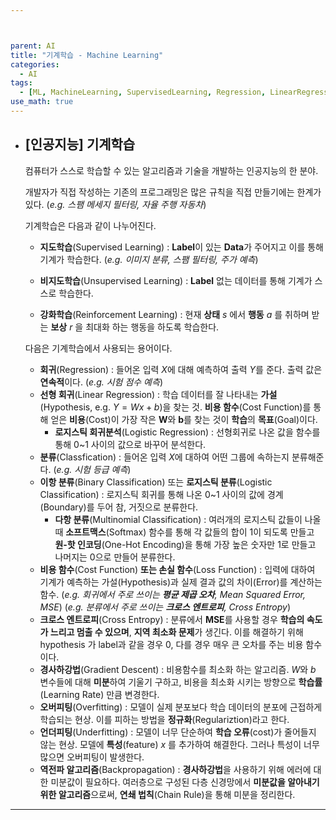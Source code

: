```yaml
---



parent: AI
title: "기계학습 - Machine Learning"
categories:
  - AI
tags:
  - [ML, MachineLearning, SupervisedLearning, Regression, LinearRegression, LogisticRegression, Classification, BinaryClassification, MultinomialClassification, CostFunction, CrossEntropy, GradientDescent, Overfitting, Underfitting]
use_math: true
---
```


- ## [인공지능] 기계학습

  컴퓨터가 스스로 학습할 수 있는 알고리즘과 기술을 개발하는 인공지능의 한 분야.

  개발자가 직접 작성하는 기존의 프로그래밍은 많은 규칙을 직접 만들기에는 한계가 있다. (*e.g. 스팸 메세지 필터링, 자율 주행 자동차*)

  

  기계학습은 다음과 같이 나누어진다.

  
  
  - **지도학습**(Supervised Learning) : **Label**이 있는 **Data**가 주어지고 이를 통해 기계가 학습한다. (*e.g. 이미지 분류, 스팸 필터링, 주가 예측*)
  
  - **비지도학습**(Unsupervised Learning) : **Label** 없는 데이터를 통해 기계가 스스로 학습한다.
  
  - **강화학습**(Reinforcement Learning) : 현재 **상태** $s$ 에서 **행동** $a$ 를 취하며 받는 **보상** $r$ 을 최대화 하는 행동을 하도록 학습한다.
  
  
  
  다음은 기계학습에서 사용되는 용어이다.
  
  
  
  - **회귀**(Regression) : 들어온 입력 $X$에 대해 예측하여 출력 $Y$를 준다. 출력 값은 **연속적**이다. (*e.g. 시험 점수 예측*)
  - **선형 회귀**(Linear Regression) : 학습 데이터를 잘 나타내는 **가설**(Hypothesis, e.g. $Y = Wx + b$)을 찾는 것. **비용 함수**(Cost Function)를 통해 얻은 **비용**(Cost)이 가장 작은 **W**와 **b**를 찾는 것이 **학습**의 **목표**(Goal)이다.
    - **로지스틱 회귀분석**(Logistic Regression) : 선형회귀로 나온 값을 함수를 통해 0~1 사이의 값으로 바꾸어 분석한다.
  - **분류**(Classfication) : 들어온 입력 $X$에 대하여 어떤 그룹에 속하는지 분류해준다. (*e.g. 시험 등급 예측*)
  - **이항 분류**(Binary Classification) 또는 **로지스틱 분류**(Logistic Classification) : 로지스틱 회귀를 통해 나온 0~1 사이의 값에 경계(Boundary)를 두어 참, 거짓으로 분류한다.
    - **다항 분류**(Multinomial Classification) : 여러개의 로지스틱 값들이 나올 때 **소프트맥스**(Softmax) 함수를 통해 각 값들의 합이 1이 되도록 만들고 **원-핫 인코딩**(One-Hot Encoding)을 통해 가장 높은 숫자만 1로 만들고 나머지는 0으로 만들어 분류한다.
  - **비용 함수**(Cost Function) **또는 손실 함수**(Loss Function) : 입력에 대하여 기계가 예측하는 가설(Hypothesis)과 실제 결과 값의 차이(Error)를 계산하는 함수. (*e.g. 회귀에서 주로 쓰이는 **평균 제곱 오차**, Mean Squared Error, MSE*) (*e.g. 분류에서 주로 쓰이는 **크로스 엔트로피**, Cross Entropy*)
  - **크로스 엔트로피**(Cross Entropy) : 분류에서 **MSE**를 사용할 경우 **학습의 속도가 느리고 멈출 수 있으며**, **지역 최소화 문제**가 생긴다.  이를 해결하기 위해 hypothesis 가 label과 같을 경우 0, 다를 경우 매우 큰 오차를 주는 비용 함수이다.
  - **경사하강법**(Gradient Descent) : 비용함수를 최소화 하는 알고리즘. $W$와 $b$ 변수들에 대해 **미분**하여 기울기 구하고, 비용을 최소화 시키는 방향으로 **학습률**(Learning Rate) 만큼 변경한다.
  - **오버피팅**(Overfitting) : 모델이 실제 분포보다 학습 데이터의 분포에 근접하게 학습되는 현상. 이를 피하는 방법을 **정규화**(Regulariztion)라고 한다.
  - **언더피팅**(Underfitting) : 모델이 너무 단순하여 **학습 오류**(cost)가 줄어들지 않는 현상. 모델에 **특성**(feature) $x$ 를 추가하여 해결한다. 그러나 특성이 너무 많으면 오버피팅이 발생한다.
  - **역전파 알고리즘**(Backpropagation) : **경사하강법**을 사용하기 위해 에러에 대한 미분값이 필요하다. 여러층으로 구성된 다층 신경망에서 **미분값을 알아내기위한 알고리즘**으로써, **연쇄 법칙**(Chain Rule)을 통해 미분을 정리한다.
  
  
  





---

  
